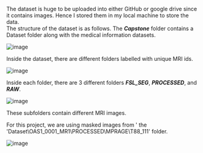 The dataset is huge to be uploaded into either GitHub or google drive since it contains images. Hence I stored them in my local machine to store the data.<br>
The structure of the dataset is as follows.
The <b><i>Capstone</b></i> folder contains a Dataset folder along with the medical information datasets.

![image](https://user-images.githubusercontent.com/46365586/206930939-c31be1a1-879b-4bdb-aa92-b3363860abc8.png)

Inside the dataset, there are different folders labelled with unique MRI ids. 

![image](https://user-images.githubusercontent.com/46365586/206930962-248de0fc-deb6-4926-abfe-70456d21df6c.png)

Inside each folder, there are 3 different folders <b><i>FSL_SEG</b></i>, <b><i>PROCESSED</b></i>, and <b><i>RAW</b></i>.

![image](https://user-images.githubusercontent.com/46365586/206930988-2db97c2d-4e61-47c6-b684-b777d2ff2ac9.png)

These subfolders contain different MRI images.

For this project, we are using masked images from ' the 'Dataset\OAS1_0001_MR1\PROCESSED\MPRAGE\T88_111' folder.

![image](https://user-images.githubusercontent.com/46365586/206931045-c6c83233-97d6-4b62-bc2a-a7e43ee97b74.png)
